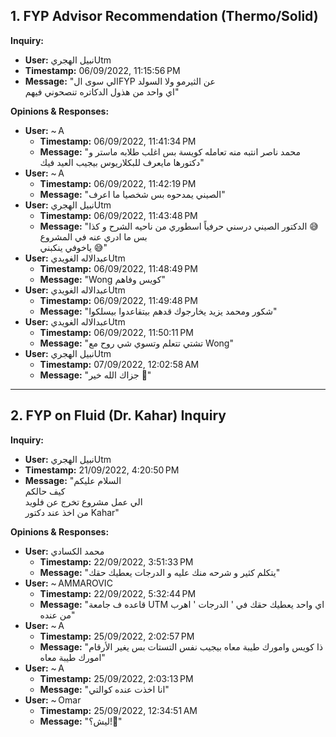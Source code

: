 ## 1. FYP Advisor Recommendation (Thermo/Solid)  
**Inquiry:**  
- **User:** نبيل الهجريUtm  
- **Timestamp:** 06/09/2022, 11:15:56 PM  
- **Message:** "الي سوى الFYP عن الثيرمو ولا السولد  
اي واحد من هذول الدكاتره تنصحوني فيهم"  

**Opinions & Responses:**  
- **User:** ~ A  
  - **Timestamp:** 06/09/2022, 11:41:34 PM  
  - **Message:** "محمد ناصر انتبه منه تعامله كويسة بس اغلب طلابه ماستر و دكتورها مايعرف للبكلاريوس بيجيب العيد فيك"  
- **User:** ~ A  
  - **Timestamp:** 06/09/2022, 11:42:19 PM  
  - **Message:** "الصيني يمدحوه بس شخصيا ما اعرف"  
- **User:** نبيل الهجريUtm  
  - **Timestamp:** 06/09/2022, 11:43:48 PM  
  - **Message:** "الدكتور الصيني درسني حرفياً اسطوري من ناحيه الشرح و كذا 😅  
بس ما ادري عنه في المشروع  
ياخوفي ينكبني 😅"  
- **User:** عبدالاله الغويديUtm  
  - **Timestamp:** 06/09/2022, 11:48:49 PM  
  - **Message:** "Wong كويس وفاهم"  
- **User:** عبدالاله الغويديUtm  
  - **Timestamp:** 06/09/2022, 11:49:48 PM  
  - **Message:** "شكور ومحمد يزيد يخارجوك قدهم بيتقاعدوا بيسلكوا"  
- **User:** عبدالاله الغويديUtm  
  - **Timestamp:** 06/09/2022, 11:50:11 PM  
  - **Message:** "تشتي تتعلم وتسوي شي روح مع Wong"  
- **User:** نبيل الهجريUtm  
  - **Timestamp:** 07/09/2022, 12:02:58 AM  
  - **Message:** "جزاك الله خير 🌹"

---

## 2. FYP on Fluid (Dr. Kahar) Inquiry  
**Inquiry:**  
- **User:** نبيل الهجريUtm  
- **Timestamp:** 21/09/2022, 4:20:50 PM  
- **Message:** "السلام عليكم  
كيف حالكم  
الي عمل مشروع تخرج عن فلويد  
من اخذ عند دكتور Kahar"  

**Opinions & Responses:**  
- **User:** محمد الكسادي  
  - **Timestamp:** 22/09/2022, 3:51:33 PM  
  - **Message:** "يتكلم كثير و شرحه منك عليه و الدرجات يعطيك حقك"  
- **User:** ~ AMMAROVIC  
  - **Timestamp:** 22/09/2022, 5:32:44 PM  
  - **Message:** "قاعده ف جامعة UTM اي واحد يعطيك حقك في ' الدرجات ' اهرب من عنده"  
- **User:** ~ A  
  - **Timestamp:** 25/09/2022, 2:02:57 PM  
  - **Message:** "ذا كويس وامورك طيبة معاه بيجيب نفس التستات بس يغير الأرقام امورك طيبة معاه"  
- **User:** ~ A  
  - **Timestamp:** 25/09/2022, 2:03:13 PM  
  - **Message:** "انا اخذت عنده كوالتي"  
- **User:** ~ Omar  
  - **Timestamp:** 25/09/2022, 12:34:51 AM  
  - **Message:** "ليش؟!🤣"
